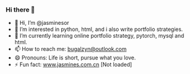 ### Hi there 👋

- 👋 Hi, I’m @jasminesor
- 👀 I’m interested in python, html, and i also write portfolio strategies.
- 🌱 I’m currently learning online portfolio strategy, pytorch, mysql and html.
- 📫 How to reach me: bugalzyn@outlook.com
- 😄 Pronouns: Life is short, pursue what you love.
- ⚡ Fun fact: www.jasmines.com.cn [Not loaded]


<!---
jasminesor/jasminesor is a ✨ special ✨ repository because its `README.md` (this file) appears on your GitHub profile.
You can click the Preview link to take a look at your changes.
--->

